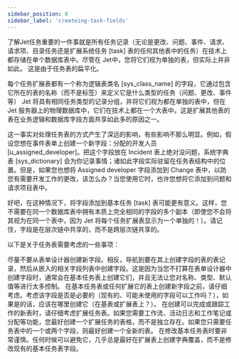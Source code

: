 ```yaml
---
sidebar_position: 8
sidebar_label: 'createing-task-fields'
---
```

了解Jet任务重要的一件事就是所有任务记录（无论是更改、问题、事件、请求、请求项、目录任务还是扩展系统任务 [task] 表的任何其他表中的任务）在技术上都存储在单个数据库表中。尽管在 Jet中，您将它们视为单独的表，但实际上并非如此。 这是由于任务表的扁平化。

每个任务扩展表都有一个称为逻辑表类名 [sys_class_name] 的字段，它通过包含它所在的表的名称（而不是标签）来定义它是什么类型的任务（问题、更改、事件等） Jet 将具有相同任务类型的记录分组，并将它们视为都在单独的表中，但在 Jet 服务器上的物理数据库中，它们在技术上都在一个大表中。这是扩展其他表的表在业务逻辑和数据库字段方面共享如此多的原因之一。

这一事实对处理任务表的方式产生了深远的影响，有些影响不那么明显。例如，假设您想在事件表单上创建一个新字段：分配的开发人员 [u_assigned_developer]。把这个字段放在 Incident 表上绝对没问题，系统字典表 [sys_dictionary] 会为你记录事情；诸如此字段实际驻留在任务表结构中的位置。但是，如果您也想将 Assigned developer 字段添加到 Change 表中，以防您有需要开发工作的更改，该怎么办？当您使用它时，也许您想将它添加到问题和请求项目表中。

好吧，在这种情况下，将字段添加到基本任务 [task] 表可能更有意义。这样，您不需要在同一个数据库表中拥有本质上完全相同的字段的多个副本（即使您不会将其视为在同一个表中，因为 Jet 将每个任务扩展表显示为一个单独的！）。请记住，字段是在层次链中共享的，而不是跨层次链共享的。

以下是关于任务表需要考虑的一些事项：

尽量不要从表单设计器创建新字段。相反，导航到要在其上创建字段的表的表记录，然后从嵌入的相关字段列表中创建字段。这是因为当您不打算在表单设计器中创建字段时，通常会在基本任务表上创建它们，并且无法让您对名称、类型、默认值等进行太多控制。
在基本任务表或任何扩展它的表上创建新字段之前，请仔细考虑。考虑该字段是否是必要的（现有的、可能未使用的字段可以工作吗？），如果是的话，应该在哪里创建它（在基表或扩展表上？）。
在创建可以完成或跟踪工作的新表时，请仔细考虑扩展任务表。如果您需要工作流、活动日志和工作笔记或分配等功能，您最好创建一个扩展任务的表格，而不是独立存在。如果您只需要任务表中的一个或两个字段，则最好创建一个全新的表。
在修改基本任务表时要非常谨慎。任何时候可以避免它，几乎总是最好在扩展表上创建字典覆盖，而不是修改现有的基本任务表字段。